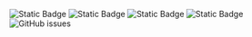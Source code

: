 ![Static Badge](https://img.shields.io/badge/blacklists-60-000000) ![Static Badge](https://img.shields.io/badge/blacklisted-3115333-cc0000) ![Static Badge](https://img.shields.io/badge/whitelisted-2244-00CC00) ![Static Badge](https://img.shields.io/badge/streaming_blacklist-28107-000000) ![GitHub issues](https://img.shields.io/github/issues/fabriziosalmi/blacklists)
